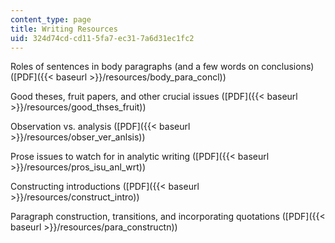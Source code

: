 ```yaml
---
content_type: page
title: Writing Resources
uid: 324d74cd-cd11-5fa7-ec31-7a6d31ec1fc2
---
```


Roles of sentences in body paragraphs (and a few words on conclusions) ([PDF]({{< baseurl >}}/resources/body_para_concl))

Good theses, fruit papers, and other crucial issues ([PDF]({{< baseurl >}}/resources/good_thses_fruit))

Observation vs. analysis ([PDF]({{< baseurl >}}/resources/obser_ver_anlsis))

Prose issues to watch for in analytic writing ([PDF]({{< baseurl >}}/resources/pros_isu_anl_wrt))

Constructing introductions ([PDF]({{< baseurl >}}/resources/construct_intro))

Paragraph construction, transitions, and incorporating quotations ([PDF]({{< baseurl >}}/resources/para_constructn))